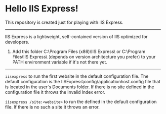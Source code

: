 
# Hello IIS Express!

This repository is created just for playing with IIS Express.

***

IIS Express is a lightweight, self-contained version of IIS optimized for developers.

1. Add this folder C:\Program Files (x86)\IIS Express\ or C:\Program Files\IIS Express\ (depends on version architecture you prefer) to your PATH environment variable if it's not there yet.

***

`iisexpress` to run the first website in the default configuration file. The default configuration is the IISExpress\config\applicationhost.config file that is located in the user's Documents folder. If there is no site defined in the configuration file it throws the Invalid Index error.

`iisexpress /site:<website>` to run the <website> defined in the default configuration file. If there is no such a site it throws an error.
